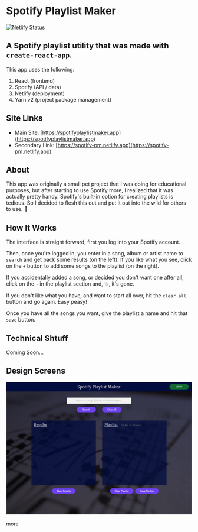 # Spotify Playlist Maker 

[![Netlify Status](https://api.netlify.com/api/v1/badges/1b63b02e-5dd1-46a4-a0dc-d01330556ded/deploy-status)](https://app.netlify.com/sites/spotify-pm/deploys)

## A Spotify playlist utility that was made with `create-react-app`. 

This app uses the following: 

1. React (frontend) 
2. Spotify (API / data) 
3. Netlify (deployment) 
4. Yarn v2 (project package management) 

## Site Links 

- Main Site: [https://spotifyplaylistmaker.app](https://spotifyplaylistmaker.app) 
- Secondary Link: [https://spotify-pm.netlify.app](https://spotify-pm.netlify.app) 

## About 

This app was originally a small pet project that I was doing for educational purposes, but after starting to use Spotify more, I realized that it was actually pretty handy. Spotify's built-in option for creating playlists is tedious. So I decided to flesh this out and put it out into the wild for others to use. 🙂 

## How It Works 

The interface is straight forward, first you log into your Spotify account. 

Then, once you're logged in, you enter in a song, album or artist name to `search` and get back some results (on the left). If you like what you see, click on the `+` button to add some songs to the playlist (on the right). 

If you accidentally added a song, or decided you don't want one after all, click on the `-` in the playlist section and, 💥, it's gone. 

If you don't like what you have, and want to start all over, hit the `clear all` button and go again. Easy peasy! 

Once you have all the songs you want, give the playlist a name and hit that `save` button. 

## Technical Shtuff 

Coming Soon... 

## Design Screens 

<img src="./src/media/img/design-mock-01.png" alt="Home Page Design" width="544"/>

more
